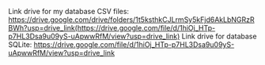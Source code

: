 Link drive for my database CSV files: https://drive.google.com/drive/folders/1t5ksthkCJLrmSy5kFjd6AkLbNGRzRBWh?usp=drive_link(https://drive.google.com/file/d/1hiOj_HTp-p7HL3Dsa9u09yS-uApwwRfM/view?usp=drive_link)
Link drive for database SQLite: https://drive.google.com/file/d/1hiOj_HTp-p7HL3Dsa9u09yS-uApwwRfM/view?usp=drive_link
 
